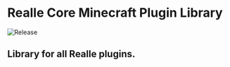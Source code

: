 # Realle Core Minecraft Plugin Library

![Release](https://jitpack.io/v/com.reallemc/Core.svg?style=flat-square)



## Library for all Realle plugins. 

